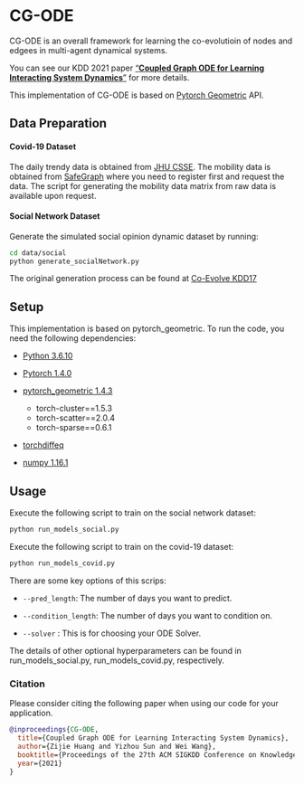 # CG-ODE

CG-ODE is an overall framework for learning the co-evolutioin of nodes and edgees in multi-agent dynamical systems.

You can see our KDD 2021 paper [“**Coupled Graph ODE for Learning Interacting System Dynamics**”](https://dl.acm.org/doi/10.1145/3447548.3467385?sid=SCITRUS) for more details.

This implementation of CG-ODE is based on [Pytorch Geometric](https://github.com/rusty1s/pytorch_geometric) API.
## Data Preparation

#### Covid-19 Dataset

The daily trendy data is obtained from [JHU CSSE](https://github.com/CSSEGISandData/COVID-19/tree/master/csse_covid_19_data/csse_covid_19_daily_reports_us).  The mobility data is obtained from [SafeGraph](https://docs.safegraph.com/docs/weekly-patterns) where you need to register first and request the data. The script for generating the mobility data matrix from raw data is available upon request.

#### Social Network Dataset

Generate the simulated social opinion dynamic dataset by running:

```bash
cd data/social
python generate_socialNetwork.py 
```

The original generation process can be found at  [Co-Evolve KDD17](http://web.cs.ucla.edu/~yzsun/papers/2017_kdd_coevolution.pdf) 



## Setup

This implementation is based on pytorch_geometric. To run the code, you need the following dependencies:

* [Python 3.6.10](https://www.python.org/)

- [Pytorch 1.4.0](https://pytorch.org/)

- [pytorch_geometric 1.4.3](https://pytorch-geometric.readthedocs.io/)

  - torch-cluster==1.5.3
  - torch-scatter==2.0.4
  - torch-sparse==0.6.1

- [torchdiffeq](https://github.com/rtqichen/torchdiffeq)

- [numpy 1.16.1](https://numpy.org/)


## Usage
Execute the following script to train on the social network dataset:

```bash
python run_models_social.py
```

Execute the following script to train on the covid-19 dataset:

```bash
python run_models_covid.py
```

There are some key options of this scrips:

- `--pred_length`: The number of days you want to predict.

- `--condition_length`: The number of days you want to condition on.

- `--solver` : This is for choosing your ODE Solver.



The details of other optional hyperparameters can be found in run_models_social.py, run_models_covid.py, respectively.
### Citation

Please consider citing the following paper when using our code for your application.

```bibtex
@inproceedings{CG-ODE,
  title={Coupled Graph ODE for Learning Interacting System Dynamics},
  author={Zijie Huang and Yizhou Sun and Wei Wang},
  booktitle={Proceedings of the 27th ACM SIGKDD Conference on Knowledge Discovery & Data Mining},
  year={2021}
}
```